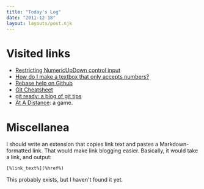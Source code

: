```yaml
---
title: "Today's Log"
date: "2011-12-18"
layout: layouts/post.njk
---
```


# Visited links

- [Restricting NumericUpDown control input](http://stackoverflow.com/questions/5988216/how-do-i-restrict-numericupdown-control-to-accept-only-integers)
- [How do I make a textbox that only accepts numbers?](http://stackoverflow.com/questions/463299/how-do-i-make-a-textbox-that-only-accepts-numbers)
- [Rebase help on Github](http://help.github.com/rebase/)
- [Git Cheatsheet](http://help.github.com/git-cheat-sheets/)
- [git ready: a blog of git tips](http://gitready.com/)
- [At A Distance](http://distractionware.com/atadistance/): a game.

# Miscellanea

I should write an extension that copies link text and pastes a Markdown-formatted link. That would make link blogging easier. Basically, it would take a link, and output:

`[%link_text%](%href%)`

This probably exists, but I haven't found it yet.
